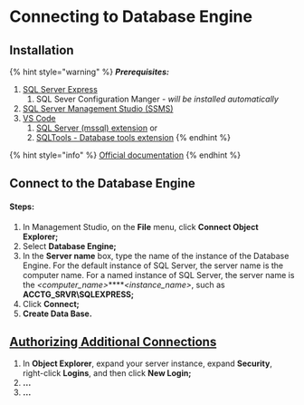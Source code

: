# Connecting to Database Engine

## Installation

{% hint style="warning" %}
_**Prerequisites:**_

1. [SQL Server Express](https://www.microsoft.com/en-us/sql-server/sql-server-downloads) 
   1. SQL Sever Configuration Manger _- will be installed automatically_
2. [SQL Server Management Studio \(SSMS\)](https://docs.microsoft.com/en-us/sql/ssms/download-sql-server-management-studio-ssms?view=sql-server-ver15)
3. [VS Code](https://code.visualstudio.com/download)
   1. [SQL Server \(mssql\) extension](https://marketplace.visualstudio.com/items?itemName=ms-mssql.mssql) or
   2. [SQLTools - Database tools extension](https://marketplace.visualstudio.com/items?itemName=mtxr.sqltools) 
{% endhint %}

{% hint style="info" %}
[Official documentation](https://docs.microsoft.com/en-us/sql/relational-databases/lesson-1-connecting-to-the-database-engine?view=sql-server-ver15)
{% endhint %}

## Connect to the Database Engine

#### Steps:

1.  In Management Studio, on the **File** menu, click **Connect Object Explorer;**
2.  Select **Database Engine;**
3.  In the **Server name** box, type the name of the instance of the Database Engine. For the default instance of SQL Server, the server name is the computer name. For a named instance of SQL Server, the server name is the _&lt;computer\_name&gt;_**\**_&lt;instance\_name&gt;_, such as **ACCTG\_SRVR\SQLEXPRESS;**
4. Click **Connect;**
5. **Create Data Base.**

## [Authorizing Additional Connections](https://docs.microsoft.com/en-us/sql/relational-databases/lesson-1-connecting-to-the-database-engine?view=sql-server-ver15#additional)

1.  In **Object Explorer**, expand your server instance, expand **Security**, right-click **Logins**, and then click **New Login;**
2. **...**
3. **...**

